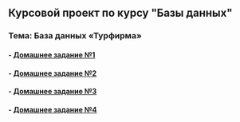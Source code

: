 ## Курсовой проект по курсу "Базы данных"

### Тема: База данных «Турфирма»

#### - [Домашнее задание №1](description/HOMEWORK_1.md)
#### - [Домашнее задание №2](description/HOMEWORK_2.md)
#### - [Домашнее задание №3](description/HOMEWORK_3.md)
#### - [Домашнее задание №4](description/HOMEWORK_4.md)
